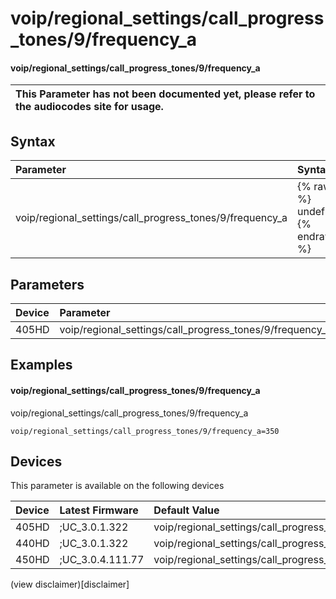 ﻿---
description: voip/regional_settings/call_progress_tones/9/frequency_a
search:
    keywords: ['voip','regional_settings','call_progress_tones','9','frequency_a']
---

# voip/regional_settings/call_progress_tones/9/frequency_a

#### voip/regional_settings/call_progress_tones/9/frequency_a


| This Parameter has not been documented yet, please refer to the audiocodes site for usage.  |
| :--- |

## Syntax
| Parameter | Syntax |
| :--- | :--- |
|voip/regional_settings/call_progress_tones/9/frequency_a | {% raw %} undefined {% endraw %} |

## Parameters
|Device|Parameter|value|Description|
|:---|:---|:---|:---|
| 405HD | voip/regional_settings/call_progress_tones/9/frequency_a |  |  |

## Examples
#### voip/regional_settings/call_progress_tones/9/frequency_a

voip/regional_settings/call_progress_tones/9/frequency_a

```
voip/regional_settings/call_progress_tones/9/frequency_a=350
```

## Devices
This parameter is available on the following devices

| Device | Latest Firmware | Default Value |
|:---|:---|:---|
| 405HD | ;UC_3.0.1.322 | voip/regional_settings/call_progress_tones/9/frequency_a=350 
| 440HD | ;UC_3.0.1.322 | voip/regional_settings/call_progress_tones/9/frequency_a=350 
| 450HD | ;UC_3.0.4.111.77 | voip/regional_settings/call_progress_tones/9/frequency_a=350 

(view disclaimer)[disclaimer]
